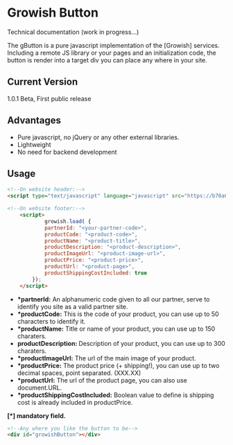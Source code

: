 Growish Button
=========

Technical documentation (work in progress...)


The gButton is a pure javascript implementation of the [Growish] services. Including a remote JS library or your pages and an initialization code, the button is render into a target div you can place any where in your site.




Current Version
----

1.0.1 Beta, First public release

Advantages
----

* Pure javascript, no jQuery or any other external libraries.  
* Lightweight
* No need for backend development

Usage
--------------

```html
<!--On website header:-->
<script type="text/javascript" language="javascript" src="https://b70a0da9b58b4dd5f85b-aba7ce2dbb3121f457ae706f7c576a08.ssl.cf3.rackcdn.com/gbutton.min.js">
```

```html
<!--On website footer:-->
    <script>
            growish.load( { 
            partnerId: "<your-partner-code>",
            productCode: "<product-code>",
            productName: "<product-title>",
            productDescription: "<product-description>",
            productImageUrl: "<product-image-url>",
            productPrice: "<product-price>",
            productUrl: "<product-page>",
            productShippingCostIncluded: true
        });
    </script>  
```

* <b>*partnerId:</b> An alphanumeric code given to all our partner, serve to identify you site as a valid partner site.
* <b>*productCode:</b> This is the code of your product, you can use up to 50 characters to identify it.
* <b>*productName:</b> Title or name of your product, you can use up to 150 charaters.
* <b>productDescription: </b> Description of your product, you can use up to 300 charaters.
* <b>*productImageUrl:</b> The url of the main image of your product.
* <b>*productPrice:</b> The product price (+ shipping!), you can use up to two decimal spaces, point separated. (XXX.XX)
* <b>*productUrl:</b> The url of the product page, you can also use document.URL.
* <b>*productShippingCostIncluded:</b> Boolean value to define is shipping cost is already included in productPrice.

<b>[*] mandatory field.</b>

```html
<!--Any where you like the button to be-->
<div id="growishButton"></div>
```

